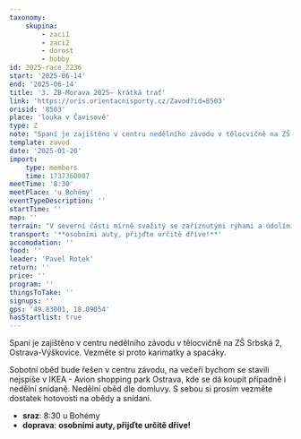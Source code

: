 ```yaml
---
taxonomy:
    skupina:
        - zaci1
        - zaci2
        - dorost
        - hobby
id: 2025-race_2236
start: '2025-06-14'
end: '2025-06-14'
title: '3. ŽB-Morava 2025– krátká trať'
link: 'https://oris.orientacnisporty.cz/Zavod?id=8503'
orisid: '8503'
place: 'louka v Čavisově'
type: Z
note: "Spaní je zajištěno v centru nedělního závodu v tělocvičně na ZŠ Srbská 2,  Ostrava-Výškovice. Vezměte si proto karimatky a spacáky. \r\n\r\nSobotní oběd bude řešen v centru závodu, na večeři bychom se stavili nejspíše v IKEA - Avion shopping park Ostrava, kde se dá koupit případně i nedělní snídaně. Nedělní oběd dle domluvy. S sebou si prosím vezměte dostatek hotovosti na obědy a snídani."
template: zavod
date: '2025-01-20'
import:
    type: members
    time: 1737360007
meetTime: '8:30'
meetPlace: 'u Bohémy'
eventTypeDescription: ''
startTime: ''
map: ''
terrain: "V severní části mírně svažitý se zaříznutými rýhami a údolími, jižní část tvoří prudké\r\nsvahy. Porostově pestrý se sníženou viditelností a sezónním podrostem. Středně hustá síť komunikací"
transport: '**osobními auty, přijďte určitě dříve!**'
accomodation: ''
food: ''
leader: 'Pavel Rotek'
return: ''
price: ''
program: ''
thingsToTake: ''
signups: ''
gps: '49.83001, 18.09054'
hasStartlist: true
---
```


Spaní je zajištěno v centru nedělního závodu v tělocvičně na ZŠ Srbská 2,  Ostrava-Výškovice. Vezměte si proto karimatky a spacáky. 

Sobotní oběd bude řešen v centru závodu, na večeři bychom se stavili nejspíše v IKEA - Avion shopping park Ostrava, kde se dá koupit případně i nedělní snídaně. Nedělní oběd dle domluvy. S sebou si prosím vezměte dostatek hotovosti na obědy a snídani.
* **sraz**: 8:30 u Bohémy
* **doprava**: **osobními auty, přijďte určitě dříve!**
